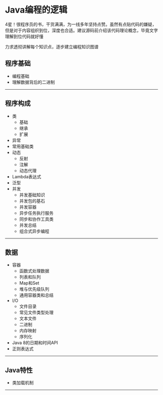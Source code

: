 #   Java编程的逻辑

4星！很程序员的书，干货满满，为一线多年坚持点赞。虽然有点贴代码的嫌疑，但是对于内容组织到位，深度也合适。建议源码前介绍该代码理论概念，毕竟文字理解到位代码就好懂

力求透彻讲解每个知识点，逐步建立编程知识图谱

##  程序基础
-   编程基础
-   理解数据背后的二进制

----

##  程序构成
-   类
    -   基础
    -   继承
    -   扩展
-   异常
-   常用基础类
-   动态
    -   反射
    -   注解
    -   动态代理
-   Lambda表达式
-   泛型
-   并发
    -   并发基础知识
    -   并发包的基石
    -   并发容器
    -   异步任务执行服务
    -   同步和协作工具类
    -   并发总结
    -   组合式异步编程

----

##  数据
-   容器
    -   函数式处理数据
    -   列表和队列
    -   Map和Set
    -   堆与优先级队列
    -   通用容器类和总结
-   I/O
    -   文件目录
    -   常见文件类型处理
    -   文本文件
    -   二进制
    -   内存映射
    -   序列化
-   Java 8的日期和时间API
-   正则表达式

----

##  Java特性
-   类加载机制

----